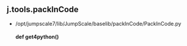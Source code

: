 ## j.tools.packInCode

- /opt/jumpscale7/lib/JumpScale/baselib/packInCode/PackInCode.py

    #### def get4python() 
